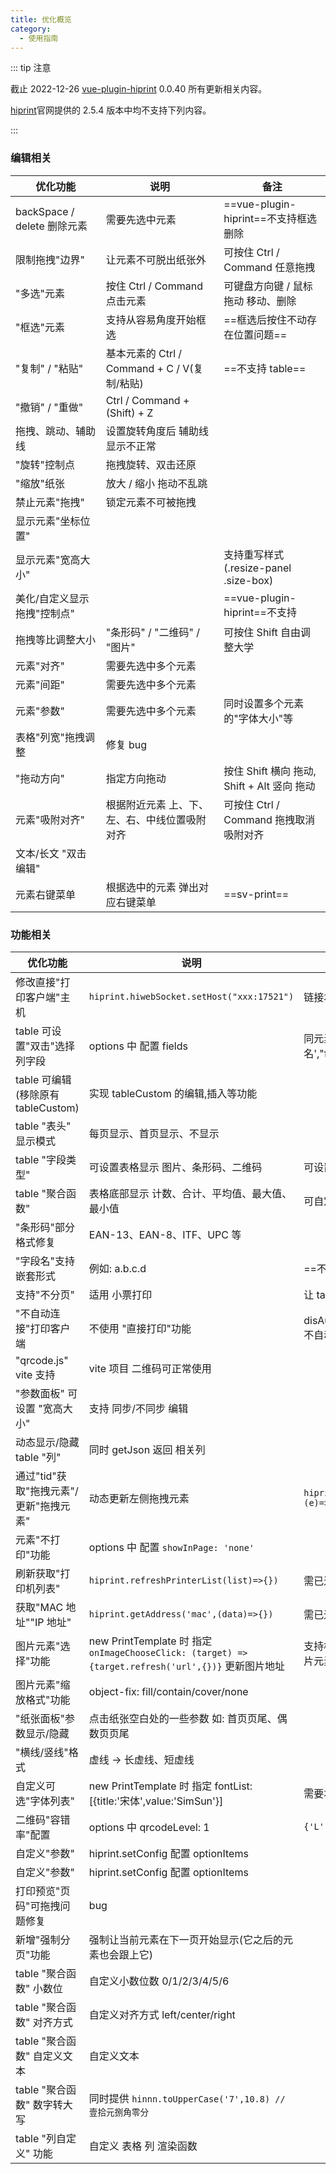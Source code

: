 ```yaml
---
title: 优化概览
category:
  - 使用指南
---
```


::: tip 注意

截止 2022-12-26 [vue-plugin-hiprint](https://gitee.com/CcSimple/vue-plugin-hiprint) 0.0.40 所有更新相关内容。

[hiprint](http://hiprint.io)官网提供的 2.5.4 版本中均不支持下列内容。

:::

### 编辑相关

| 优化功能                    | 说明                                          | 备注                                        |
| --------------------------- | --------------------------------------------- | ------------------------------------------- |
| backSpace / delete 删除元素 | 需要先选中元素                                | ==vue-plugin-hiprint==不支持框选删除        |
| 限制拖拽"边界"              | 让元素不可脱出纸张外                          | 可按住 Ctrl / Command 任意拖拽              |
| "多选"元素                  | 按住 Ctrl / Command 点击元素                  | 可键盘方向键 / 鼠标拖动 移动、删除          |
| "框选"元素                  | 支持从容易角度开始框选                        | ==框选后按住不动存在位置问题==              |
| "复制" / "粘贴"             | 基本元素的 Ctrl / Command + C / V(复制/粘贴)  | ==不支持 table==                            |
| "撤销" / "重做"             | Ctrl / Command + (Shift) + Z                  |                                             |
| 拖拽、跳动、辅助线          | 设置旋转角度后 辅助线显示不正常               |                                             |
| "旋转"控制点                | 拖拽旋转、双击还原                            |                                             |
| "缩放"纸张                  | 放大 / 缩小 拖动不乱跳                        |                                             |
| 禁止元素"拖拽"              | 锁定元素不可被拖拽                            |                                             |
| 显示元素"坐标位置"          |                                               |                                             |
| 显示元素"宽高大小"          |                                               | 支持重写样式(.resize-panel .size-box)       |
| 美化/自定义显示拖拽"控制点" |                                               | ==vue-plugin-hiprint==不支持                |
| 拖拽等比调整大小            | "条形码" / "二维码" / "图片"                  | 可按住 Shift 自由调整大学                   |
| 元素"对齐"                  | 需要先选中多个元素                            |                                             |
| 元素"间距"                  | 需要先选中多个元素                            |                                             |
| 元素"参数"                  | 需要先选中多个元素                            | 同时设置多个元素的"字体大小"等              |
| 表格"列宽"拖拽调整          | 修复 bug                                      |                                             |
| "拖动方向"                  | 指定方向拖动                                  | 按住 Shift 横向 拖动, Shift + Alt 竖向 拖动 |
| 元素"吸附对齐"              | 根据附近元素 上、下、左、右、中线位置吸附对齐 | 可按住 Ctrl / Command 拖拽取消吸附对齐      |
| 文本/长文 "双击编辑"        |                                               |                                             |
| 元素右键菜单                | 根据选中的元素 弹出对应右键菜单               | ==sv-print==                                |

### 功能相关

| 优化功能                               | 说明                                                                                                | 备注                                                |
| -------------------------------------- | --------------------------------------------------------------------------------------------------- | --------------------------------------------------- |
| 修改直接"打印客户端"主机               | `hiprint.hiwebSocket.setHost("xxx:17521")`                                                          | 链接本机或局域网主机                                |
| table 可设置"双击"选择列字段           | options 中 配置 fields                                                                              | 同元素 fields 例如:[{"text":'姓名',"field":'name'}] |
| table 可编辑(移除原有 tableCustom)     | 实现 tableCustom 的编辑,插入等功能                                                                  |                                                     |
| table "表头" 显示模式                  | 每页显示、首页显示、不显示                                                                          |                                                     |
| table "字段类型"                       | 可设置表格显示 图片、条形码、二维码                                                                 | 可设置高度                                          |
| table "聚合函数"                       | 表格底部显示 计数、合计、平均值、最大值、最小值                                                     | 可自定义内容、隐藏标题                              |
| "条形码"部分格式修复                   | EAN-13、EAN-8、ITF、UPC 等                                                                          |                                                     |
| "字段名"支持嵌套形式                   | 例如: a.b.c.d                                                                                       | ==不支持 a[0].b==                                   |
| 支持"不分页"                           | 适用 小票打印                                                                                       | 让 table / longText 不分页                          |
| "不自动连接"打印客户端                 | 不使用 "直接打印"功能                                                                               | disAutoConnect / autoConnect 不自动/自动连接        |
| "qrcode.js" vite 支持                  | vite 项目 二维码可正常使用                                                                          |                                                     |
| "参数面板" 可设置 "宽高大小"           | 支持 同步/不同步 编辑                                                                               |                                                     |
| 动态显示/隐藏 table "列"               | 同时 getJson 返回 相关列                                                                            |                                                     |
| 通过"tid"获取"拖拽元素"/更新"拖拽元素" | 动态更新左侧拖拽元素                                                                                | `hiprint.updateElementType(tid,(e)=>e)`             |
| 元素"不打印"功能                       | options 中 配置 `showInPage: 'none'`                                                                |                                                     |
| 刷新获取"打印机列表"                   | `hiprint.refreshPrinterList(list)=>{})`                                                             | 需已连接"直接打印客户端"                            |
| 获取"MAC 地址""IP 地址"                | `hiprint.getAddress('mac',(data)=>{})`                                                              | 需已连接"直接打印客户端"                            |
| 图片元素"选择"功能                     | new PrintTemplate 时 指定 `onImageChooseClick: (target) => {target.refresh('url',{})}` 更新图片地址 | 支持根据图片 宽 / 高 比例调整图片元素               |
| 图片元素"缩放格式"功能                 | object-fix: fill/contain/cover/none                                                                 |                                                     |
| "纸张面板"参数显示/隐藏                | 点击纸张空白处的一些参数 如: 首页页尾、偶数页页尾                                                   |                                                     |
| "横线/竖线"格式                        | 虚线 -> 长虚线、短虚线                                                                              |                                                     |
| 自定义可选"字体列表"                   | new PrintTemplate 时 指定 fontList: [{title:'宋体',value:'SimSun'}]                                 | 需要本机支持的字体                                  |
| 二维码"容错率"配置                     | options 中 qrcodeLevel: 1                                                                           | `{'L':1,'M':0,'Q':3,'H':2`                          |
| 自定义"参数"                           | hiprint.setConfig 配置 optionItems                                                                  |                                                     |
| 自定义"参数"                           | hiprint.setConfig 配置 optionItems                                                                  |                                                     |
| 打印预览"页码"可拖拽问题修复           | bug                                                                                                 |                                                     |
| 新增"强制分页"功能                     | 强制让当前元素在下一页开始显示(它之后的元素也会跟上它)                                              |                                                     |
| table "聚合函数" 小数位                | 自定义小数位数 0/1/2/3/4/5/6                                                                        |                                                     |
| table "聚合函数" 对齐方式              | 自定义对齐方式 left/center/right                                                                    |                                                     |
| table "聚合函数" 自定义文本            | 自定义文本                                                                                          |                                                     |
| table "聚合函数" 数字转大写            | 同时提供 `hinnn.toUpperCase('7',10.8) // 壹拾元捌角零分`                                            |                                                     |
| table "列自定义" 功能                  | 自定义 表格 列 渲染函数                                                                             |                                                     |
